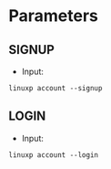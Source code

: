 # Parameters

## SIGNUP

- Input:

```
linuxp account --signup
```

## LOGIN

- Input:

```
linuxp account --login
```
